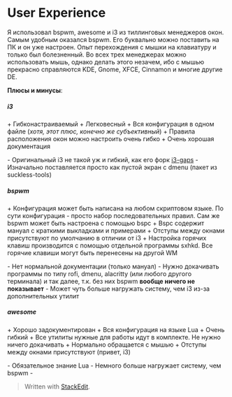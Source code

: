 # User Experience
Я использовал bspwm, awesome и i3 из тиллинговых менеджеров окон. Самым удобным оказался bspwm. Его буквально можно поставить на ПК и он уже настроен.
Опыт перехождения с мышки на клавиатуру и только был болезненный. Во всех трех менеджерах можно использовать мышь, однако делать этого незачем, ибо с мышью прекрасно справляются KDE, Gnome, XFCE, Cinnamon и многие другие DE.

**Плюсы и минусы**:
##### i3
\+ Гибконастраиваемый
\+ Легковесный
\+ Вся конфигурация в одном файле (*хотя, этот плюс, конечно же субъективный*)
\+ Правила расположения окон можно настроить очень гибко
\+ Очень хорошая документация

\- Оригинальный i3 не такой уж и гибкий, как его форк [i3-gaps](https://github.com/Airblader/i3)
\- Изначально поставляется просто как пустой экран с dmenu (пакет из suckless-tools)

##### bspwm
\+ Конфигурация может быть написана на любом скриптовом языке. По сути конфигурация - просто набор последовательных правил. Сам же bspwm может быть настроена с помощью bspc
\+ Bspc содержит мануал с краткими выкладками и примерами
\+ Отступы между окнами присутствуют по умолчанию в отличии от i3
\+ Настройка горячих клавиш производится с помощью отдельной программы sxhkd. Все горячие клавиши могут быть перенесены на другой WM

\- Нет нормальной документации (только мануал)
\- Нужно докачивать программы по типу rofi, dmenu, alacritty (или любого другого терминала) и так далее, т.к. без них bspwm **вообще ничего не показывает**
\- Может чуть больше нагружать систему, чем i3 из-за дополнительных утилит

##### awesome
\+ Хорошо задокументирован
\+ Вся конфигурация на языке Lua
\+ Очень гибкий
\+ Все утилиты нужные для работы идут в комплекте. Не нужно ничего докачивать
\+ Нормально обращается с мышью
\+ Отступы между окнами присутствуют (привет, i3)

\- Обязательное знание Lua
\- Немного больше нагружает систему, чем bspwm
\- 

> Written with [StackEdit](https://stackedit.io/).
<!--stackedit_data:
eyJoaXN0b3J5IjpbMTgzMzQxOTQ4OV19
-->